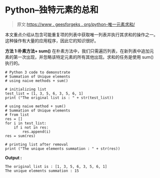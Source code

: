 # Python–独特元素的总和

> 原文:[https://www . geesforgeks . org/python-唯一元素求和/](https://www.geeksforgeeks.org/python-summation-of-unique-elements/)

本文重点介绍从包含可能重复项的列表中获取唯一列表并执行其求和的操作之一。这种操作有大量的应用程序，因此它的知识很好。

**方法 1:朴素方法+ sum()**
在朴素方法中，我们只需遍历列表，在新列表中追加元素的第一次出现，并忽略该特定元素的所有其他出现。求和的任务是使用 sum()执行的。

```
# Python 3 code to demonstrate 
# Summation of Unique elements
# using naive methods + sum()

# initializing list
test_list = [1, 3, 5, 6, 3, 5, 6, 1]
print ("The original list is : " + str(test_list))

# using naive method + sum()
# Summation of Unique elements
# from list 
res = []
for i in test_list:
    if i not in res:
        res.append(i)
res = sum(res)

# printing list after removal 
print ("The unique elements summation : " + str(res))
```

**Output :**

```
The original list is : [1, 3, 5, 6, 3, 5, 6, 1]
The unique elements summation : 15

```